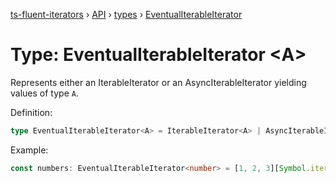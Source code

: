 [ts-fluent-iterators](../../README.md) › [API](../index.md) › [types](../index.md#Types) › [EventualIterableIterator](eventual_iterable_iterator.md)

# Type: EventualIterableIterator <**A**>

Represents either an IterableIterator or an AsyncIterableIterator yielding values of type `A`.

Definition:

```typescript
type EventualIterableIterator<A> = IterableIterator<A> | AsyncIterableIterator<A>;
```

Example:

```typescript
const numbers: EventualIterableIterator<number> = [1, 2, 3][Symbol.iterator]();
```
